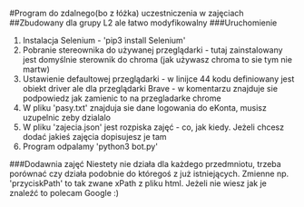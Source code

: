 #Program do zdalnego(bo z łóżka) uczestniczenia w zajęciach
##Zbudowany dla grupy L2 ale łatwo modyfikowalny
###Uruchomienie
1. Instalacja Selenium - 'pip3 install Selenium'
2. Pobranie stereownika do używanej przeglądarki - tutaj zainstalowany jest domyślnie sterownik do chroma (jak używasz chroma to sie tym nie martw)
3. Ustawienie defaultowej przeglądarki - w linijce 44 kodu definiowany jest obiekt driver ale dla przeglądarki Brave - w komentarzu znajduje sie podpowiedz jak zamienic to na przegladarke chrome
4. W pliku 'pasy.txt' znajduja sie dane logowania do eKonta, musisz uzupelnic zeby dzialalo
5. W pliku 'zajecia.json' jest rozpiska zajęć - co, jak kiedy. Jeżeli chcesz dodać jakieś zajęcia dopisujesz je tam
6. Program odpalamy 'python3 bot.py'

###Dodawnia zajęć
Niestety nie działa dla każdego przedmniotu, trzeba porównać czy działa podobnie do któregoś z już istniejących.
Zmienne np. 'przyciskPath' to tak zwane xPath z pliku html. Jeżeli nie wiesz jak je znaleźć to polecam Google :)
